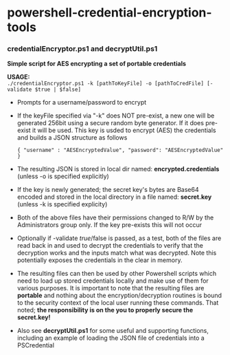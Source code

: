 ﻿# powershell-credential-encryption-tools

### credentialEncryptor.ps1 and decryptUtil.ps1

**Simple script for AES encrypting a set of portable credentials**

**USAGE:**  
```./credentialEncryptor.ps1 -k [pathToKeyFile] -o [pathToCredFile] [-validate $true | $false]```


* Prompts for a username/password to encrypt

* If the keyFile specified via "-k" does NOT pre-exist, a new one will be generated 256bit using a secure random byte generator. If it does pre-exist it will be used. This key is usded to encrypt (AES) the credentials and builds a JSON structure as follows

    ```{ "username" : "AESEncryptedValue", "password": "AESEncryptedValue" }```

* The resulting JSON is stored in local dir named: **encrypted.credentials** (unless -o is specified explicitly)

* If the key is newly generated; the secret key's bytes are Base64 encoded and stored in the local directory in a file named: **secret.key** (unless -k is specified explicity)

* Both of the above files have their permissions changed to R/W by the Administrators group only. If the key pre-exists this will not occur

* Optionally if -validate $true/$false is passed, as a test, both of the files are read back in and used to decrypt the credentials to verify that the decryption works and the inputs match what was decrypted. Note this potentially exposes the credentials in the clear in memory.

* The resulting files can then be used by other Powershell scripts which need to load up stored credentials locally and make use of them for various purposes. It is important to note that the resulting files are **portable** and nothing about the encryption/decryption routines is bound to the security context of the local user running these commands. That noted; **the responsibility is on the you to properly secure the secret.key!**

* Also see **decryptUtil.ps1** for some useful and supporting functions, including an example of loading the JSON file of credentials into a PSCredential
